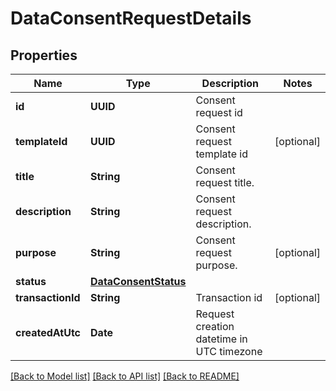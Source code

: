 # DataConsentRequestDetails

## Properties
Name | Type | Description | Notes
------------ | ------------- | ------------- | -------------
**id** | **UUID** | Consent request id | 
**templateId** | **UUID** | Consent request template id | [optional] 
**title** | **String** | Consent request title. | 
**description** | **String** | Consent request description. | 
**purpose** | **String** | Consent request purpose. | [optional] 
**status** | [**DataConsentStatus**](DataConsentStatus.md) |  | 
**transactionId** | **String** | Transaction id | [optional] 
**createdAtUtc** | **Date** | Request creation datetime in UTC timezone | 

[[Back to Model list]](../README.md#documentation-for-models) [[Back to API list]](../README.md#documentation-for-api-endpoints) [[Back to README]](../README.md)


